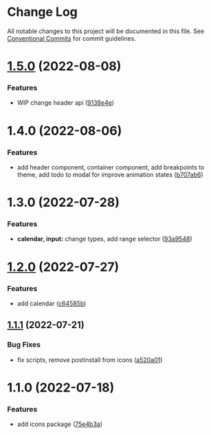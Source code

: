 # Change Log

All notable changes to this project will be documented in this file.
See [Conventional Commits](https://conventionalcommits.org) for commit guidelines.

# [1.5.0](https://github.com/SergeyBondar93/liba/compare/@cheaaa/icons@1.4.0...@cheaaa/icons@1.5.0) (2022-08-08)


### Features

* WIP change header api ([9138e4e](https://github.com/SergeyBondar93/liba/commit/9138e4e8f76f92adb198fd3279675a882ec0d304))





# 1.4.0 (2022-08-06)


### Features

* add header component, container component, add breakpoints to theme, add todo to modal for improve animation states ([b707ab6](https://github.com/SergeyBondar93/liba/commit/b707ab6256a71928d7b1894dcc28e616117a44cb))





# 1.3.0 (2022-07-28)


### Features

* **calendar, input:** change types, add range selector ([93a9548](https://github.com/SergeyBondar93/liba/commit/93a9548368acbdc58f637f63fb513acacb8d9141))





# [1.2.0](https://github.com/SergeyBondar93/liba/compare/@cheaaa/icons@1.1.1...@cheaaa/icons@1.2.0) (2022-07-27)


### Features

* add calendar ([c64585b](https://github.com/SergeyBondar93/liba/commit/c64585b9830f97068c3331613dcdf2be2d43cdf3))





## [1.1.1](https://github.com/SergeyBondar93/liba/compare/@cheaaa/icons@1.1.0...@cheaaa/icons@1.1.1) (2022-07-21)


### Bug Fixes

* fix scripts, remove postinstall from icons ([a520a01](https://github.com/SergeyBondar93/liba/commit/a520a015edbf82a5191b6deca8388ac695189656))





# 1.1.0 (2022-07-18)


### Features

* add icons package ([75e4b3a](https://github.com/SergeyBondar93/liba/commit/75e4b3aa9f102631f1470e92b68a7d19f1a0bf17))

